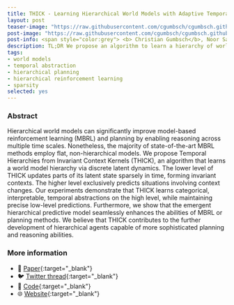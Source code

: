 ```yaml
---
title: THICK - Learning Hierarchical World Models with Adaptive Temporal Abstractions
layout: post
teaser-image: "https://raw.githubusercontent.com/cgumbsch/cgumbsch.github.io/master/assets/images/thick.gif"
post-image: "https://raw.githubusercontent.com/cgumbsch/cgumbsch.github.io/master/assets/images/thick.gif"
post-info: <span style="color:grey"> <b> Christian Gumbsch</b>, Noor Sajid, Georg Martius & Martin V. Butz  </span> <br>  <span style="color:grey"> <i> ICLR</i> 2024 </span>  <span style="color:red">(spotlight, 5%)</span> <br> <a href="https://openreview.net/pdf?id=TjCDNssXKU" target="_blank" class="has-text-blue">Paper</i></a>, <a href="https://github.com/CognitiveModeling/THICK" target="_blank" class="has-text-blue">Code</i></a>, <a href="https://x.com/i/status/1786305609102410058" target="_blank" class="has-text-blue">Twitter</i></a>, <a href="https://sites.google.com/view/thick-world-models" target="_blank" class="has-text-blue">Website</i></a>   
description: TL;DR We propose an algorithm to learn a hierarchy of world models from sparse latent state changes for explainable, long-horizon planning.
tags:
- world models
- temporal abstraction
- hierarchical planning
- hierarchical reinforcement learning
- sparsity
selected: yes
---
```


### Abstract

Hierarchical world models can significantly improve model-based reinforcement learning (MBRL) and planning by enabling reasoning across multiple time scales. Nonetheless, the majority of state-of-the-art MBRL methods employ flat, non-hierarchical models. We propose Temporal Hierarchies from Invariant Context Kernels (THICK), an algorithm that learns a world model hierarchy via discrete latent dynamics. The lower level of THICK updates parts of its latent state sparsely in time, forming invariant contexts. The higher level exclusively predicts situations involving context changes. Our experiments demonstrate that THICK learns categorical, interpretable, temporal abstractions on the high level, while maintaining precise low-level predictions. Furthermore, we show that the emergent hierarchical predictive model seamlessly enhances the abilities of MBRL or planning methods. We believe that THICK contributes to the further development of hierarchical agents capable of more sophisticated planning and reasoning abilities.
### More information
- :scroll: [Paper](https://openreview.net/pdf?id=TjCDNssXKU){:target="_blank"}
- :bird: [Twitter thread](https://x.com/i/status/1786305609102410058){:target="_blank"}
- :snake: [Code](https://github.com/CognitiveModeling/THICK){:target="_blank"}
- :globe_with_meridians: [Website](https://sites.google.com/view/thick-world-models){:target="_blank"}
